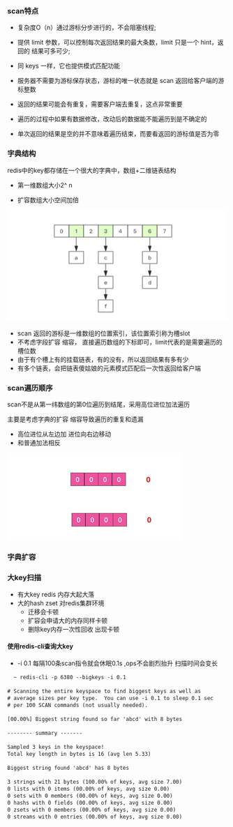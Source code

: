 

### scan特点

- 复杂度O（n）通过游标分步进行的，不会阻塞线程;

- 提供 limit 参数，可以控制每次返回结果的最大条数，limit 只是一个 hint，返回的 结果可多可少;

- 同 keys 一样，它也提供模式匹配功能

- 服务器不需要为游标保存状态，游标的唯一状态就是 scan 返回给客户端的游标整数

- 返回的结果可能会有重复，需要客户端去重复，这点非常重要

- 遍历的过程中如果有数据修改，改动后的数据能不能遍历到是不确定的

- 单次返回的结果是空的并不意味着遍历结束，而要看返回的游标值是否为零

  

### 字典结构

redis中的key都存储在一个很大的字典中，数组+二维链表结构

- 第一维数组大小2^ n

- 扩容数组大小空间加倍

  

![image-20200415173619122](assets/image-20200415173619122.png)

- scan 返回的游标是一维数组的位置索引，该位置索引称为槽slot
- 不考虑字段扩容 缩容， 直接遍历数组的下标即可，limit代表的是需要遍历的槽位数
- 由于有个槽上有的挂载链表，有的没有，所以返回结果有多有少
- 有多个链表，会把链表傻姑娘的元素模式匹配后一次性返回给客户端

### scan遍历顺序

scan不是从第一纬数组的第0位遍历到结尾，采用高位进位加法遍历

主要是考虑字典的扩容 缩容导致遍历的重复和遗漏

- 高位进位从左边加 进位向右边移动
- 和普通加法相反

![gaowei](assets/gaowei.gif)

### 字典扩容





### 大key扫描

- 有大key redis  内存大起大落 
- 大的hash zset 对redis集群环境
  - 迁移会卡顿
  - 扩容会申请大的内存同样卡顿
  - 删除key内存一次性回收 出现卡顿

#### 使用redis-cli查询大key

- -i 0.1 每隔100条scan指令就会休眠0.1s ,ops不会剧烈抬升 扫描时间会变长

```
  ~ redis-cli -p 6380 --bigkeys -i 0.1

# Scanning the entire keyspace to find biggest keys as well as
# average sizes per key type.  You can use -i 0.1 to sleep 0.1 sec
# per 100 SCAN commands (not usually needed).

[00.00%] Biggest string found so far 'abcd' with 8 bytes

-------- summary -------

Sampled 3 keys in the keyspace!
Total key length in bytes is 16 (avg len 5.33)

Biggest string found 'abcd' has 8 bytes

3 strings with 21 bytes (100.00% of keys, avg size 7.00)
0 lists with 0 items (00.00% of keys, avg size 0.00)
0 sets with 0 members (00.00% of keys, avg size 0.00)
0 hashs with 0 fields (00.00% of keys, avg size 0.00)
0 zsets with 0 members (00.00% of keys, avg size 0.00)
0 streams with 0 entries (00.00% of keys, avg size 0.00)
```

